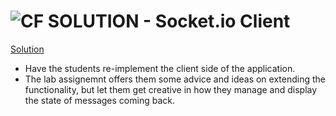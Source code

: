 ![CF](http://i.imgur.com/7v5ASc8.png) SOLUTION - Socket.io Client
=================================================================

[Solution](https://codesandbox.io/s/mzy7onozo9)

* Have the students re-implement the client side of the application.
* The lab assignemnt offers them some advice and ideas on extending the functionality, but let them get creative in how they manage and display the state of messages coming back.